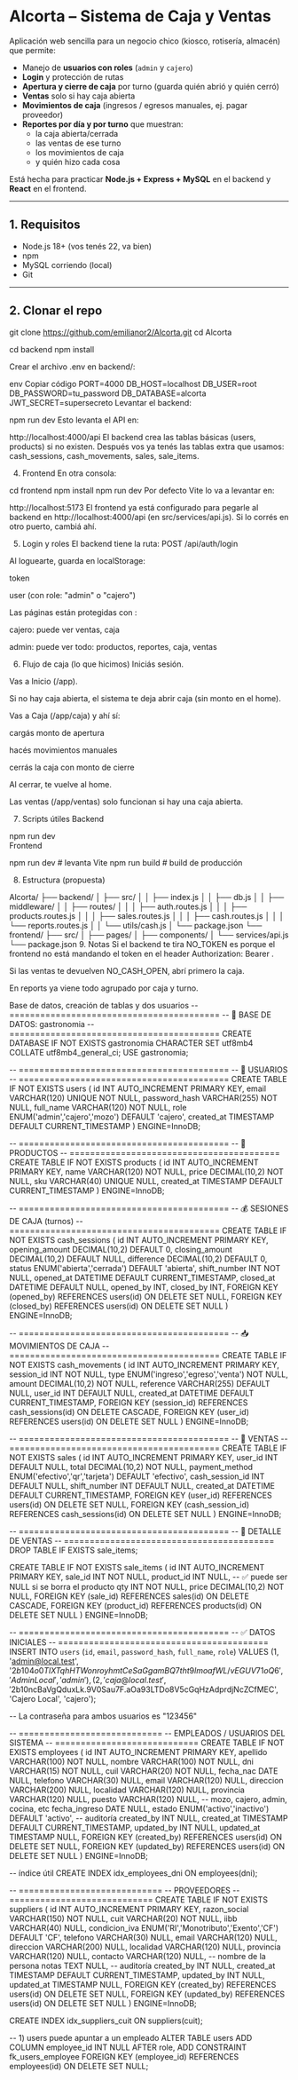 # Alcorta – Sistema de Caja y Ventas

Aplicación web sencilla para un negocio chico (kiosco, rotisería, almacén) que permite:

- Manejo de **usuarios con roles** (`admin` y `cajero`)
- **Login** y protección de rutas
- **Apertura y cierre de caja** por turno (guarda quién abrió y quién cerró)
- **Ventas** solo si hay caja abierta
- **Movimientos de caja** (ingresos / egresos manuales, ej. pagar proveedor)
- **Reportes por día y por turno** que muestran:
  - la caja abierta/cerrada
  - las ventas de ese turno
  - los movimientos de caja
  - y quién hizo cada cosa

Está hecha para practicar **Node.js + Express + MySQL** en el backend y **React** en el frontend.

---

## 1. Requisitos

- Node.js 18+ (vos tenés 22, va bien)
- npm
- MySQL corriendo (local)
- Git

---

## 2. Clonar el repo


git clone https://github.com/emilianor2/Alcorta.git
cd Alcorta


cd backend
npm install

Crear el archivo .env en backend/:

env
Copiar código
PORT=4000
DB_HOST=localhost
DB_USER=root
DB_PASSWORD=tu_password
DB_DATABASE=alcorta
JWT_SECRET=supersecreto
Levantar el backend:


npm run dev
Esto levanta el API en:


http://localhost:4000/api
El backend crea las tablas básicas (users, products) si no existen.
Después vos ya tenés las tablas extra que usamos: cash_sessions, cash_movements, sales, sale_items.

4. Frontend
En otra consola:


cd frontend
npm install
npm run dev
Por defecto Vite lo va a levantar en:


http://localhost:5173
El frontend ya está configurado para pegarle al backend en http://localhost:4000/api (en src/services/api.js). Si lo corrés en otro puerto, cambiá ahí.

5. Login y roles
El backend tiene la ruta: POST /api/auth/login

Al loguearte, guarda en localStorage:

token

user (con role: "admin" o "cajero")

Las páginas están protegidas con <ProtectedRoute />:

cajero: puede ver ventas, caja

admin: puede ver todo: productos, reportes, caja, ventas

6. Flujo de caja (lo que hicimos)
Iniciás sesión.

Vas a Inicio (/app).

Si no hay caja abierta, el sistema te deja abrir caja (sin monto en el home).

Vas a Caja (/app/caja) y ahí sí:

cargás monto de apertura

hacés movimientos manuales

cerrás la caja con monto de cierre

Al cerrar, te vuelve al home.

Las ventas (/app/ventas) solo funcionan si hay una caja abierta.

7. Scripts útiles
Backend

npm run dev   
Frontend

npm run dev   # levanta Vite
npm run build # build de producción

8. Estructura (propuesta)

Alcorta/
├── backend/
│   ├── src/
│   │   ├── index.js
│   │   ├── db.js
│   │   ├── middleware/
│   │   ├── routes/
│   │   │   ├── auth.routes.js
│   │   │   ├── products.routes.js
│   │   │   ├── sales.routes.js
│   │   │   ├── cash.routes.js
│   │   │   └── reports.routes.js
│   │   └── utils/cash.js
│   └── package.json
└── frontend/
    ├── src/
    │   ├── pages/
    │   ├── components/
    │   └── services/api.js
    └── package.json
9. Notas
Si el backend te tira NO_TOKEN es porque el frontend no está mandando el token en el header Authorization: Bearer <token>.

Si las ventas te devuelven NO_CASH_OPEN, abrí primero la caja.

En reports ya viene todo agrupado por caja y turno.

Base de datos, creación de tablas y dos usuarios
-- =========================================
-- 🧾 BASE DE DATOS: gastronomia
-- =========================================
CREATE DATABASE IF NOT EXISTS gastronomia CHARACTER SET utf8mb4 COLLATE utf8mb4_general_ci;
USE gastronomia;

-- =========================================
-- 👤 USUARIOS
-- =========================================
CREATE TABLE IF NOT EXISTS users (
  id INT AUTO_INCREMENT PRIMARY KEY,
  email VARCHAR(120) UNIQUE NOT NULL,
  password_hash VARCHAR(255) NOT NULL,
  full_name VARCHAR(120) NOT NULL,
  role ENUM('admin','cajero','mozo') DEFAULT 'cajero',
  created_at TIMESTAMP DEFAULT CURRENT_TIMESTAMP
) ENGINE=InnoDB;

-- =========================================
-- 🛒 PRODUCTOS
-- =========================================
CREATE TABLE IF NOT EXISTS products (
  id INT AUTO_INCREMENT PRIMARY KEY,
  name VARCHAR(120) NOT NULL,
  price DECIMAL(10,2) NOT NULL,
  sku VARCHAR(40) UNIQUE NULL,
  created_at TIMESTAMP DEFAULT CURRENT_TIMESTAMP
) ENGINE=InnoDB;

-- =========================================
-- 💰 SESIONES DE CAJA (turnos)
-- =========================================
CREATE TABLE IF NOT EXISTS cash_sessions (
  id INT AUTO_INCREMENT PRIMARY KEY,
  opening_amount DECIMAL(10,2) DEFAULT 0,
  closing_amount DECIMAL(10,2) DEFAULT NULL,
  difference DECIMAL(10,2) DEFAULT 0,
  status ENUM('abierta','cerrada') DEFAULT 'abierta',
  shift_number INT NOT NULL,
  opened_at DATETIME DEFAULT CURRENT_TIMESTAMP,
  closed_at DATETIME DEFAULT NULL,
  opened_by INT,
  closed_by INT,
  FOREIGN KEY (opened_by) REFERENCES users(id) ON DELETE SET NULL,
  FOREIGN KEY (closed_by) REFERENCES users(id) ON DELETE SET NULL
) ENGINE=InnoDB;

-- =========================================
-- 📥 MOVIMIENTOS DE CAJA
-- =========================================
CREATE TABLE IF NOT EXISTS cash_movements (
  id INT AUTO_INCREMENT PRIMARY KEY,
  session_id INT NOT NULL,
  type ENUM('ingreso','egreso','venta') NOT NULL,
  amount DECIMAL(10,2) NOT NULL,
  reference VARCHAR(255) DEFAULT NULL,
  user_id INT DEFAULT NULL,
  created_at DATETIME DEFAULT CURRENT_TIMESTAMP,
  FOREIGN KEY (session_id) REFERENCES cash_sessions(id) ON DELETE CASCADE,
  FOREIGN KEY (user_id) REFERENCES users(id) ON DELETE SET NULL
) ENGINE=InnoDB;

-- =========================================
-- 🧾 VENTAS
-- =========================================
CREATE TABLE IF NOT EXISTS sales (
  id INT AUTO_INCREMENT PRIMARY KEY,
  user_id INT DEFAULT NULL,
  total DECIMAL(10,2) NOT NULL,
  payment_method ENUM('efectivo','qr','tarjeta') DEFAULT 'efectivo',
  cash_session_id INT DEFAULT NULL,
  shift_number INT DEFAULT NULL,
  created_at DATETIME DEFAULT CURRENT_TIMESTAMP,
  FOREIGN KEY (user_id) REFERENCES users(id) ON DELETE SET NULL,
  FOREIGN KEY (cash_session_id) REFERENCES cash_sessions(id) ON DELETE SET NULL
) ENGINE=InnoDB;

-- =========================================
-- 🧾 DETALLE DE VENTAS
-- =========================================
DROP TABLE IF EXISTS sale_items;

CREATE TABLE IF NOT EXISTS sale_items (
  id INT AUTO_INCREMENT PRIMARY KEY,
  sale_id INT NOT NULL,
  product_id INT NULL,              -- ✅ puede ser NULL si se borra el producto
  qty INT NOT NULL,
  price DECIMAL(10,2) NOT NULL,
  FOREIGN KEY (sale_id) REFERENCES sales(id) ON DELETE CASCADE,
  FOREIGN KEY (product_id) REFERENCES products(id) ON DELETE SET NULL
) ENGINE=InnoDB;

-- =========================================
-- ✅ DATOS INICIALES
-- =========================================
INSERT INTO `users` (`id`, `email`, `password_hash`, `full_name`, `role`) VALUES
(1, 'admin@local.test', '$2b$10$4o0TlXTqhHTWonroyhmtCeSaGgamBQ7tht9lmoafWL/vEGUV71oQ6', 'Admin Local', 'admin'),
(2, 'caja@local.test', '$2b$10$ncBaVgQduxLk.9V0Sau7F.aOa93LTDo8V5cGqHzAdprdjNcZCfMEC', 'Cajero Local', 'cajero');

-- La contraseña para ambos usuarios es "123456"

-- ============================
-- EMPLEADOS / USUARIOS DEL SISTEMA
-- ============================
CREATE TABLE IF NOT EXISTS employees (
  id INT AUTO_INCREMENT PRIMARY KEY,
  apellido VARCHAR(100) NOT NULL,
  nombre VARCHAR(100) NOT NULL,
  dni VARCHAR(15) NOT NULL,
  cuil VARCHAR(20) NOT NULL,
  fecha_nac DATE NULL,
  telefono VARCHAR(30) NULL,
  email VARCHAR(120) NULL,
  direccion VARCHAR(200) NULL,
  localidad VARCHAR(120) NULL,
  provincia VARCHAR(120) NULL,
  puesto VARCHAR(120) NULL,           -- mozo, cajero, admin, cocina, etc
  fecha_ingreso DATE NULL,
  estado ENUM('activo','inactivo') DEFAULT 'activo',
  -- auditoría
  created_by INT NULL,
  created_at TIMESTAMP DEFAULT CURRENT_TIMESTAMP,
  updated_by INT NULL,
  updated_at TIMESTAMP NULL,
  FOREIGN KEY (created_by) REFERENCES users(id) ON DELETE SET NULL,
  FOREIGN KEY (updated_by) REFERENCES users(id) ON DELETE SET NULL
) ENGINE=InnoDB;

-- índice útil
CREATE INDEX idx_employees_dni ON employees(dni);

-- ============================
-- PROVEEDORES
-- ============================
CREATE TABLE IF NOT EXISTS suppliers (
  id INT AUTO_INCREMENT PRIMARY KEY,
  razon_social VARCHAR(150) NOT NULL,
  cuit VARCHAR(20) NOT NULL,
  iibb VARCHAR(40) NULL,
  condicion_iva ENUM('RI','Monotributo','Exento','CF') DEFAULT 'CF',
  telefono VARCHAR(30) NULL,
  email VARCHAR(120) NULL,
  direccion VARCHAR(200) NULL,
  localidad VARCHAR(120) NULL,
  provincia VARCHAR(120) NULL,
  contacto VARCHAR(120) NULL,          -- nombre de la persona
  notas TEXT NULL,
  -- auditoría
  created_by INT NULL,
  created_at TIMESTAMP DEFAULT CURRENT_TIMESTAMP,
  updated_by INT NULL,
  updated_at TIMESTAMP NULL,
  FOREIGN KEY (created_by) REFERENCES users(id) ON DELETE SET NULL,
  FOREIGN KEY (updated_by) REFERENCES users(id) ON DELETE SET NULL
) ENGINE=InnoDB;

CREATE INDEX idx_suppliers_cuit ON suppliers(cuit);

-- 1) users puede apuntar a un empleado
ALTER TABLE users
  ADD COLUMN employee_id INT NULL AFTER role,
  ADD CONSTRAINT fk_users_employee
    FOREIGN KEY (employee_id) REFERENCES employees(id)
    ON DELETE SET NULL;


